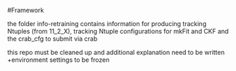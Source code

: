 #Framework

the folder info-retraining contains information for producing tracking Ntuples (from 11_2_X), tracking Ntuple configurations for mkFit and CKF and the crab_cfg to submit via crab


this repo must be cleaned up and additional explanation need to be written
+environment settings to be frozen
